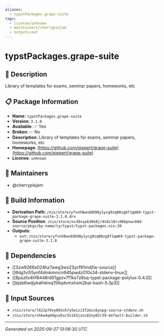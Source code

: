 ```yaml
---
aliases:
  - typstPackages.grape-suite
tags:
  - license/unknown
  - maintainers/cherrypiejam
  - outputs/out
---
```


# typstPackages.grape-suite

## 📝 Description

Library of templates for exams, seminar papers, homeworks, etc

## 📋 Package Information

- **Name**: `typstPackages.grape-suite`
- **Version**: `3.1.0`
- **Available**: ✅ Yes
- **Broken**: ✅ No
- **Description**: Library of templates for exams, seminar papers, homeworks, etc
- **Homepage**: [https://github.com/piepert/grape-suite](https://github.com/piepert/grape-suite)
- **License**: `unknown`
## 👥 Maintainers

- @cherrypiejam


## 🔧 Build Information

- **Derivation Path**: `/nix/store/yfvnh8wnddb98y1ycg9zq00zg8f1qm69-typst-package-grape-suite-3.1.0.drv`
- **Source Position**: `/nix/store/ns30sqxb36k8jrds8z18rv96bpnwc60d-source/pkgs/by-name/ty/typst/typst-packages.nix:39`
- **Outputs**:
  - `out`:  `/nix/store/yfvnh8wnddb98y1ycg9zq00zg8f1qm69-typst-package-grape-suite-3.1.0`

## 🔗 Dependencies

- [[3zw9266x024hz7awg3ws23ycf91mdjfw-source]]
- [[6dg1vi55ynf4dmkmmcn945pwdz010s34-stdenv-linux]]
- [[8pszllx4hf8448rd01gpzv7f1ks7z8sq-typst-package-polylux-0.4.0]]
- [[bjsb6wdjykafnkixq156qdvmxhsm2bai-bash-5.3p3]]

## 📁 Input Sources

- `/nix/store/l622p70vy8k5sh7y5wizi5f2mic6ynpg-source-stdenv.sh`
- `/nix/store/shkw4qm9qcw5sc5n1k5jznc83ny02r39-default-builder.sh`

---
*Generated on 2025-09-27 13:06:30 UTC*
